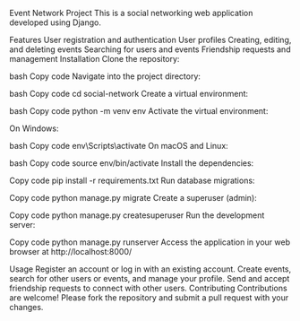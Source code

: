 Event Network Project
This is a social networking web application developed using Django.

Features
User registration and authentication
User profiles
Creating, editing, and deleting events
Searching for users and events
Friendship requests and management
Installation
Clone the repository:

bash
Copy code
Navigate into the project directory:

bash
Copy code
cd social-network
Create a virtual environment:

bash
Copy code
python -m venv env
Activate the virtual environment:

On Windows:

bash
Copy code
env\Scripts\activate
On macOS and Linux:

bash
Copy code
source env/bin/activate
Install the dependencies:

Copy code
pip install -r requirements.txt
Run database migrations:

Copy code
python manage.py migrate
Create a superuser (admin):

Copy code
python manage.py createsuperuser
Run the development server:

Copy code
python manage.py runserver
Access the application in your web browser at http://localhost:8000/

Usage
Register an account or log in with an existing account.
Create events, search for other users or events, and manage your profile.
Send and accept friendship requests to connect with other users.
Contributing
Contributions are welcome! Please fork the repository and submit a pull request with your changes.
